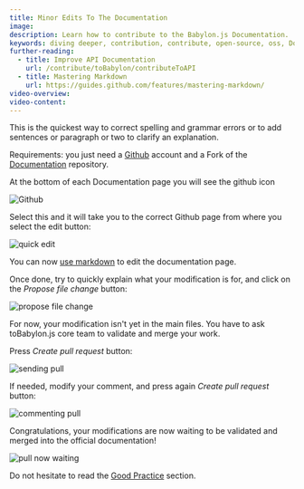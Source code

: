 ```yaml
---
title: Minor Edits To The Documentation
image:
description: Learn how to contribute to the Babylon.js Documentation.
keywords: diving deeper, contribution, contribute, open-source, oss, Documentation, docs, develop
further-reading:
  - title: Improve API Documentation
    url: /contribute/toBabylon/contributeToAPI
  - title: Mastering Markdown
    url: https://guides.github.com/features/mastering-markdown/
video-overview:
video-content:
---
```


This is the quickest way to correct spelling and grammar errors or to add sentences or paragraph or two to clarify an explanation.

Requirements: you just need a [Github](https://github.com) account and a Fork of the [Documentation](https://github.com/BabylonJS/Documentation) repository.

At the bottom of each Documentation page you will see the github icon

![Github](/img/contribute/GitHub-Mark.png)

Select this and it will take you to the correct Github page from where you select the edit button:

![quick edit](/img/contribute/documentation/easy-edit.png)

You can now [use markdown](https://guides.github.com/features/mastering-markdown/) to edit the documentation page.

Once done, try to quickly explain what your modification is for, and click on the _Propose file change_ button:

![propose file change](/img/contribute/documentation/easy-submit.png)

For now, your modification isn't yet in the main files. You have to ask toBabylon.js core team to validate and merge your work.

Press _Create pull request_ button:

![sending pull](/img/contribute/documentation/easy-pull.png)

If needed, modify your comment, and press again _Create pull request_ button:

![commenting pull](/img/contribute/documentation/easy-pull2.png)

Congratulations, your modifications are now waiting to be validated and merged into the official documentation!

![pull now waiting](/img/contribute/documentation/easy-pull-waiting.png)

Do not hesitate to read the [Good Practice](/How_to/contribute/add_to_docs#good-practices) section.
